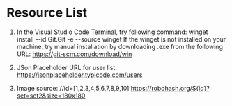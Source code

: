# Resource List
1. In the Visual Studio Code Terminal, try following command:
   winget install --id Git.Git -e --source winget
If the winget is not installed on your machine, try manual installation by downloading .exe from the following URL:
https://git-scm.com/download/win

2. JSon Placeholder URL for user list:
   https://jsonplaceholder.typicode.com/users

3. Image source:
   //id=[1,2,3,4,5,6,7,8,9,10]
   https://robohash.org/${id}?set=set2&size=180x180
   
